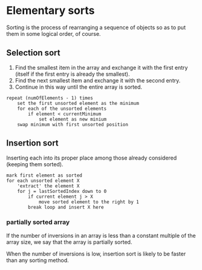 # Elementary sorts

Sorting is the process of rearranging a sequence of objects so as to put them in some logical order, of course.

## Selection sort

1. Find the smallest item in the array and exchange it with the first entry (itself if the first entry is already the smallest).
2. Find the next smallest item and exchange it with the second entry.
3. Continue in this way until the entire array is sorted.

```
repeat (numOfElements - 1) times
	set the first unsorted element as the minimum
	for each of the unsorted elements
		if element < currentMinimum
			set element as new minium
	swap minimum with first unsorted position
```

## Insertion sort
Inserting each into its proper place among those already considered (keeping them sorted).

```
mark first element as sorted
for each unsorted element X
	'extract' the element X
	for j = lastSortedIndex down to 0
		if current element j > X
			move sorted element to the right by 1
		break loop and insert X here
```

### partially sorted array
If the number of inversions in an array is less than a constant multiple of the array size, we say that the array is partially sorted.

When the number of inversions is low, insertion sort is likely to be faster than any sorting method.
